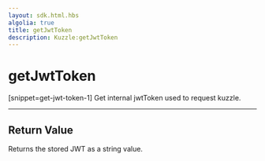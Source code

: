 ```yaml
---
layout: sdk.html.hbs
algolia: true
title: getJwtToken
description: Kuzzle:getJwtToken
---
```

  

# getJwtToken
[snippet=get-jwt-token-1]
Get internal jwtToken used to request kuzzle.

---

## Return Value

Returns the stored JWT as a string value.
